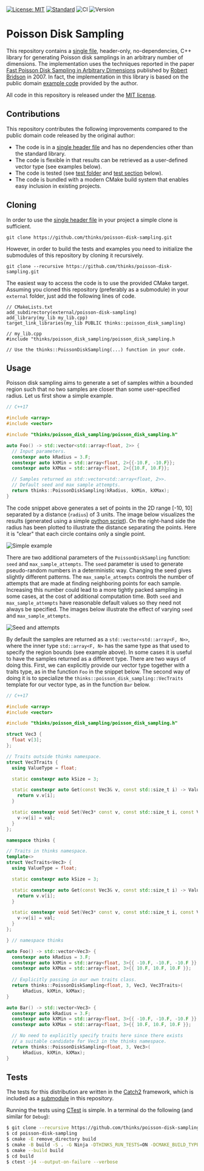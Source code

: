[![License: MIT](https://img.shields.io/badge/License-MIT-yellow.svg)](https://opensource.org/licenses/MIT)
[![Standard](https://img.shields.io/badge/c%2B%2B-11/14/17/20-blue.svg)](https://en.wikipedia.org/wiki/C%2B%2B#Standardization)
![CI](https://github.com/thinks/poisson-disk-sampling/workflows/CI/badge.svg)
![Version](https://img.shields.io/badge/version-0.2.0-blue)

# Poisson Disk Sampling
This repository contains a [single file](https://github.com/thinks/poisson-disk-sampling/blob/master/thinks/poisson_disk_sampling/poisson_disk_sampling.h), header-only, no-dependencies, C++ library for generating Poisson disk samplings in an arbitrary number of dimensions. The implementation uses the techniques reported in the paper [Fast Poisson Disk Sampling in Arbitrary Dimensions](http://www.cs.ubc.ca/~rbridson/docs/bridson-siggraph07-poissondisk.pdf) published by [Robert Bridson](http://www.cs.ubc.ca/~rbridson/) in 2007. In fact, the implementation in this library is based on the public domain [example code](http://www.cs.ubc.ca/~rbridson/download/curlnoise.tar.gz) provided by the author.  

All code in this repository is released under the [MIT license](https://en.wikipedia.org/wiki/MIT_License).


## Contributions
This repository contributes the following improvements compared to the public domain code released by the original author:
* The code is in a [single header file](https://github.com/thinks/poisson-disk-sampling/blob/master/thinks/poisson_disk_sampling/poisson_disk_sampling.h) and has no dependencies other than the standard library.
* The code is flexible in that results can be retrieved as a user-defined vector type (see examples below).
* The code is tested (see [test folder](https://github.com/thinks/poisson-disk-sampling/tree/master/thinks/poisson_disk_sampling/test) and [test section](#tests) below).
* The code is bundled with a modern CMake build system that enables easy inclusion in existing projects.

## Cloning
In order to use the [single header file](https://github.com/thinks/poisson-disk-sampling/blob/master/thinks/poisson_disk_sampling/poisson_disk_sampling.h) in your project a simple clone is sufficient.
```
git clone https://github.com/thinks/poisson-disk-sampling.git
```
However, in order to build the tests and examples you need to initialize the submodules of this repository by cloning it recursively.
```
git clone --recursive https://github.com/thinks/poisson-disk-sampling.git
```
The easiest way to access the code is to use the provided CMake target. Assuming you cloned this repository (preferably as a submodule) in your `external` folder, just add the following lines of code.
```
// CMakeLists.txt
add_subdirectory(external/poisson-disk-sampling)
add_library(my_lib my_lib.cpp)
target_link_libraries(my_lib PUBLIC thinks::poisson_disk_sampling)

// my_lib.cpp
#include "thinks/poisson_disk_sampling/poisson_disk_sampling.h

// Use the thinks::PoissonDiskSampling(...) function in your code.
```

## Usage
Poisson disk sampling aims to generate a set of samples within a bounded region such that no two samples are closer than some user-specified radius. Let us first show a simple example.
```C++
// C++17

#include <array>
#include <vector>

#include "thinks/poisson_disk_sampling/poisson_disk_sampling.h"

auto Foo() -> std::vector<std::array<float, 2>> {
  // Input parameters.
  constexpr auto kRadius = 3.F;
  constexpr auto kXMin = std::array<float, 2>{{-10.F, -10.F}};
  constexpr auto kXMax = std::array<float, 2>{{10.F, 10.F}};

  // Samples returned as std::vector<std::array<float, 2>>.
  // Default seed and max sample attempts.
  return thinks::PoissonDiskSampling(kRadius, kXMin, kXMax);
}
```
The code snippet above generates a set of points in the 2D range [-10, 10] separated by a distance (`radius`) of 3 units. The image below visualizes the results (generated using a simple [python script](https://github.com/thinks/poisson-disk-sampling/blob/master/python/poisson_plot.py)). On the right-hand side the radius has been plotted to illustrate the distance separating the points. Here it is "clear" that each circle contains only a single point.

![Simple example](https://github.com/thinks/poisson-disk-sampling/blob/master/images/simple_example.png "Simple example")

There are two additional parameters of the `PoissonDiskSampling` function: `seed` and `max_sample_attempts`. The `seed` parameter is used to generate pseudo-random numbers in a deterministic way. Changing the seed gives slightly different patterns. The `max_sample_attempts` controls the number of attempts that are made at finding neighboring points for each sample. Increasing this number could lead to a more tightly packed sampling in some cases, at the cost of additional computation time. Both `seed` and `max_sample_attempts` have reasonable default values so they need not always be specified. The images below illustrate the effect of varying `seed` and `max_sample_attempts`. 

![Seed and attempts](https://github.com/thinks/poisson-disk-sampling/blob/master/images/seed_and_attempts.png "Seed and attempts")

By default the samples are returned as a `std::vector<std::array<F, N>>`, where the inner type `std::array<F, N>` has the same type as that used to specify the region bounds (see example above). In some cases it is useful to have the samples returned as a different type. There are two ways of doing this. First, we can explicitly provide our vector type together with a traits type, as in the function `Foo` in the snippet below. The second way of doing it is to specialize the `thinks::poisson_disk_sampling::VecTraits` template for our vector type, as in the function `Bar` below.
```C++
// C++17

#include <array>
#include <vector>

#include "thinks/poisson_disk_sampling/poisson_disk_sampling.h"

struct Vec3 {
  float v[3];
};

// Traits outside thinks namespace.
struct Vec3Traits {
  using ValueType = float;

  static constexpr auto kSize = 3;

  static constexpr auto Get(const Vec3& v, const std::size_t i) -> ValueType {
    return v.v[i];
  }

  static constexpr void Set(Vec3* const v, const std::size_t i, const ValueType val) {
    v->v[i] = val;
  }
};

namespace thinks {

// Traits in thinks namespace.
template<>
struct VecTraits<Vec3> {
  using ValueType = float;

  static constexpr auto kSize = 3;

  static constexpr auto Get(const Vec3& v, const std::size_t i) -> ValueType {
    return v.v[i];
  }

  static constexpr void Set(Vec3* const v, const std::size_t i, const ValueType val) {
    v->v[i] = val;
  }
};

} // namespace thinks

auto Foo() -> std::vector<Vec3> {
  constexpr auto kRadius = 3.F;
  constexpr auto kXMin = std::array<float, 3>{{ -10.F, -10.F, -10.F }};
  constexpr auto kXMax = std::array<float, 3>{{ 10.F, 10.F, 10.F }};
  
  // Explicitly passing in our own traits class.
  return thinks::PoissonDiskSampling<float, 3, Vec3, Vec3Traits>(
      kRadius, kXMin, kXMax);
}

auto Bar() -> std::vector<Vec3> {
  constexpr auto kRadius = 3.F;
  constexpr auto kXMin = std::array<float, 3>{{ -10.F, -10.F, -10.F }};
  constexpr auto kXMax = std::array<float, 3>{{ 10.F, 10.F, 10.F }};

  // No need to explicitly specify traits here since there exists
  // a suitable candidate for Vec3 in the thinks namespace.
  return thinks::PoissonDiskSampling<float, 3, Vec3>(
      kRadius, kXMin, kXMax);
}
```

## Tests

The tests for this distribution are written in the [Catch2](https://github.com/catchorg/Catch2) framework, which is included as a [submodule](https://github.com/thinks/poisson-disk-sampling/blob/master/external/) in this repository. 

Running the tests using [CTest](https://cmake.org/home/) is simple. In a terminal do the following (and similar for `Debug`):
```bash
$ git clone --recursive https://github.com/thinks/poisson-disk-sampling.git
$ cd poisson-disk-sampling
$ cmake -E remove_directory build
$ cmake -B build -S . -G Ninja -DTHINKS_RUN_TESTS=ON -DCMAKE_BUILD_TYPE=Release
$ cmake --build build
$ cd build
$ ctest -j4 --output-on-failure --verbose
```
